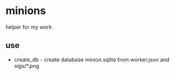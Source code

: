 # minions
helper for my work
## use
* create_db - create database minion.sqlite from  worker.json and sigs/*.png
